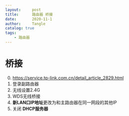 ```yaml
---
layout:     post
title:      路由器 桥接
date:       2020-11-1
author:     Tangle
catalog: true
tags:
    - 路由器
---
```


# 桥接

0. <https://service.tp-link.com.cn/detail_article_2829.html>
0. 登录副路由器
0. 无线设置2.4G
0. WDS无线桥接
0. **新LAN口IP地址**更改为和主路由器在同一网段的其他IP
0. 关闭 **DHCP服务器**
